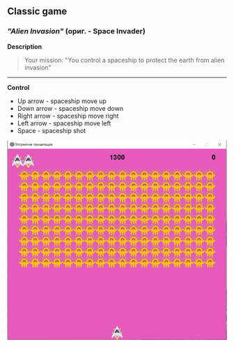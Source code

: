 ## Classic game 
### *"Alien Invasion"* (ориг. - Space Invader)

**Description**

>Your mission: "You control a spaceship to protect the earth from alien invasion"
 ---
**Control**
- Up arrow - spaceship move up
- Down arrow - spaceship move down
- Right arrow - spaceship move right
- Left arrow - spaceship move left
- Space - spaceship shot


![Game](images/game_alien_invasion.png)